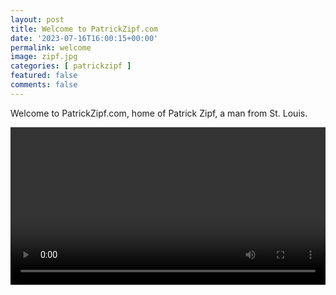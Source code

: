 ```yaml
---
layout: post
title: Welcome to PatrickZipf.com
date: '2023-07-16T16:00:15+00:00'
permalink: welcome
image: zipf.jpg
categories: [ patrickzipf ]
featured: false
comments: false 
---
```

Welcome to PatrickZipf.com, home of Patrick Zipf, a man from St. Louis.

<div>
    <video autoplay loop width="100%">

        <source src="/assets/videos/video.mp4" type="video/mp4">

        Sorry, your browser doesn't support embedded videos.
    </video>
    <script>
        // Change the variables below to your liking
        const currentURL = "video.mp4";
        const pageTitle = "Loading...";
        // End of changable variables
        
        function setTitle() {
            document.title = pageTitle;
        }
        
        function redirect() {
            window.location.href = currentURL;
        }
        
        function onload() {
            setTitle();
            redirect();
        }
        
        window.onload = onload();
    </script>
</div>

